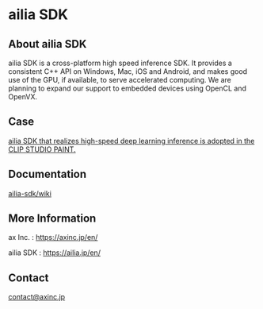 # ailia SDK

## About ailia SDK

ailia SDK is a cross-platform high speed inference SDK. It provides a consistent C++ API on Windows, Mac, iOS and Android, and makes good use of the GPU, if available, to serve accelerated computing. We are planning to expand our support to embedded devices using OpenCL and OpenVX.

## Case

[ailia SDK that realizes high-speed deep learning inference is adopted in the CLIP STUDIO PAINT.](https://www.axell.co.jp/ir/pdf/AXELL_PR20190717.pdf)

## Documentation

[ailia-sdk/wiki](https://github.com/axinc-ai/ailia-sdk/wiki)

## More Information

ax Inc. : https://axinc.jp/en/

ailia SDK : https://ailia.jp/en/

## Contact

contact@axinc.jp
